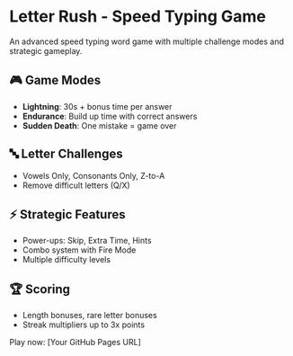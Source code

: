 # Letter Rush - Speed Typing Game

An advanced speed typing word game with multiple challenge modes and strategic gameplay.

## 🎮 Game Modes
- **Lightning**: 30s + bonus time per answer
- **Endurance**: Build up time with correct answers  
- **Sudden Death**: One mistake = game over

## 🔤 Letter Challenges
- Vowels Only, Consonants Only, Z-to-A
- Remove difficult letters (Q/X)

## ⚡ Strategic Features
- Power-ups: Skip, Extra Time, Hints
- Combo system with Fire Mode
- Multiple difficulty levels

## 🏆 Scoring
- Length bonuses, rare letter bonuses
- Streak multipliers up to 3x points

Play now: [Your GitHub Pages URL]
